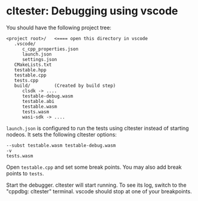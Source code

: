 # cltester: Debugging using vscode

You should have the following project tree:

```
<project root>/   <==== open this directory in vscode
   .vscode/
      c_cpp_properties.json
      launch.json
      settings.json
   CMakeLists.txt
   testable.hpp
   testable.cpp
   tests.cpp
   build/         (Created by build step)
      clsdk -> ....
      testable-debug.wasm
      testable.abi
      testable.wasm
      tests.wasm
      wasi-sdk -> ....
```

`launch.json` is configured to run the tests using cltester instead of starting nodeos. It sets the following cltester options:

```
--subst testable.wasm testable-debug.wasm
-v
tests.wasm
```

Open `testable.cpp` and set some break points. You may also add break points to `tests`.

Start the debugger. cltester will start running. To see its log, switch to the "cppdbg: cltester" terminal. vscode should stop at one of your breakpoints.
